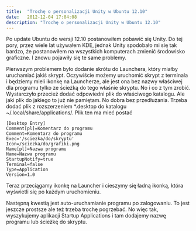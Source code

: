```yaml
---
title:  "Trochę o personalizacji Unity w Ubuntu 12.10"
date:   2012-12-04 17:04:08
description: "Trochę o personalizacji Unity w Ubuntu 12.10"
---
```


Po update Ubuntu do wersji 12.10 postanowiłem pobawić się Unity. Do tej pory, przez wiele lat używałem KDE, jednak Unity spodobało mi się tak bardzo, że postanowiłem na wszystkich komputerach zmienić środowisko graficzne. I znowu pojawiły się te same problemy.

Pierwszym problemem było dodanie skrótu do Launchera, który miałby uruchamiać jakiś skrypt. Oczywiście możemy uruchomić skrypt z terminala i będziemy mieli ikonkę na Launcherze, ale jest ona bez nazwy właściwej dla programu tylko ze ścieżką do tego właśnie skryptu. No i co z tym zrobić. Wystarczyło przecież dodać odpowiedni plik do właściwego katalogu. Ale jaki plik do jakiego to już nie pamiętam. No dobra bez przedłużania. Trzeba dodać plik z rozszerzeniem *.desktop do katalogu ~/.local/share/applications/. Plik ten ma mieć postać

```
[Desktop Entry]
Comment[pl]=Komentarz do programu
Comment=Komentarz do programu
Exec='/sciezka/do/skryptu'
Icon=/sciezka/do/grafiki.png
Name[pl]=Nazwa programu
Name=Nazwa programu
StartupNotify=true
Terminal=false
Type=Application
Version=1.0
```

Teraz przeciągamy ikonkę na Launcher i cieszymy się ładną ikonką, która wyświetli się po każdym uruchomieniu.

Następną kwestią jest auto-uruchamianie programu po zalogowaniu. To jest jeszcze prostsze ale też trzeba trochę pogrzebać. No więc tak, wyszykujemy aplikacji Startup Applications i tam dodajemy nazwę programu lub ścieżkę do skryptu.